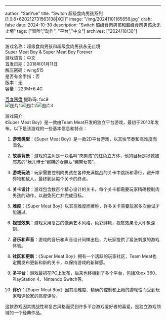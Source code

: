 
---
author: "SanYue"
title: "Switch 超级食肉男孩系列[1.0.6+620212731563138|XCI]"
image: "/img/20241101165856.jpg"
draft: false
date: 2024-10-30
description: "Switch 超级食肉男孩和超级食肉男孩永无止境"
tags: ["冒险","动作", "平台","中文"]
archives: ["2024/10/30"]

---

游戏名称：超级食肉男孩和超级食肉男孩永无止境   
Super Meat Boy & Super Meat Boy Forever    
游戏语言：中文  
首发日期：2018年01月11日  
解压密码：wing515  
是否有金手指：否  
版本：无   
容量：223M+6.4G

[百度网盘](https://pan.baidu.com/s/1dhoqmpvgBvcjvV537F8Mvg) 提取码: fuc9  
![图片1](/img/aa762a.jpg)![图片2](/img/462ddf411.jpg)![图片3](/img/3ce298b79.jpg)  

游戏简介  
《Super Meat Boy》是一款由Team Meat开发的独立平台游戏，最初于2010年发布。以下是该游戏的一些基本信息和特点：

1. **游戏类型**：《Super Meat Boy》是一款2D平台游戏，以其快节奏和高难度而闻名。

2. **故事背景**：游戏的主角是一块名叫“肉男孩”的红色立方体，他的目标是拯救被邪恶的“胎儿博士”绑架的女朋友“绷带女孩”。

3. **游戏玩法**：玩家需要控制肉男孩在各种充满挑战的关卡中跳跃和滑行，避开障碍物和敌人，最终到达每个关卡的终点。

4. **关卡设计**：游戏包含数百个精心设计的关卡，每个关卡都需要玩家精确控制肉男孩的动作，以避免死亡并完成目标。

5. **难度**：《Super Meat Boy》以其高难度而著称，许多关卡需要玩家多次尝试才能通过。

6. **视觉效果**：游戏采用复古的像素艺术风格，色彩鲜艳，视觉效果令人印象深刻。

7. **音乐和声音**：游戏的音乐和声音设计同样出色，为玩家提供了紧张刺激的游戏体验。

8. **社区和更新**：《Super Meat Boy》拥有一个活跃的玩家社区，Team Meat也定期发布更新和新的关卡，以保持游戏的新鲜感。

9. **多平台**：游戏最初在PC上发布，后来也移植到了多个平台，包括Xbox 360、PlayStation 4、Nintendo Switch等。

10. **评价**：《Super Meat Boy》因其高难度、精确的控制和上瘾的游戏性而受到玩家和评论家的高度评价。

这款游戏因其挑战性和复古风格而受到许多平台游戏爱好者的喜爱，是独立游戏领域的一个经典作品。
